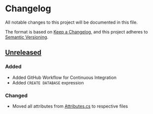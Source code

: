 ﻿# Changelog
All notable changes to this project will be documented in this file.

The format is based on [Keep a Changelog](https://keepachangelog.com/en/1.0.0/),
and this project adheres to [Semantic Versioning](https://semver.org/spec/v2.0.0.html).

## [Unreleased]

### Added
 - Added GitHub Workflow for Continuous Integration
 - Added `CREATE DATABASE` expression

### Changed
 - Moved all attributes from [Attributes.cs](Attributes/Attributes.cs) to respective files

[Unreleased]: https://github.com/MisterIcy/DBApi/compare/0.6.3...HEAD
